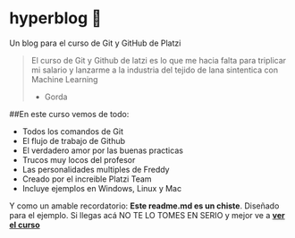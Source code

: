 # hyperblog 💚
Un blog para el curso de Git y GitHub de Platzi
>El curso de Git y Github de latzi es lo que me hacia falta para triplicar mi salario y lanzarme a la industria del tejido de lana sintentica con Machine Learning
> - Gorda

##En este curso vemos de todo:
* Todos los comandos de Git
* El flujo de trabajo de Github
* El verdadero amor por las buenas practicas
* Trucos muy locos del profesor
* Las personalidades multiples de Freddy
* Creado por el increible Platzi Team
* Incluye ejemplos en Windows, Linux y Mac

Y como un amable recordatorio: **Este readme.md es un chiste**. Diseñado para el ejemplo. Si llegas acá NO TE LO TOMES EN SERIO y mejor ve a [**ver el curso**](https://platzi.com/cursos/git-github/)
